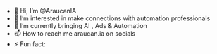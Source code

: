- 👋 Hi, I’m @AraucanIA
- 👀 I’m interested in make connections with automation professionals
- 🌱 I’m currently bringing AI , Ads & Automation
- 📫 How to reach me araucan.ia on socials
- ⚡ Fun fact:

<!---
AraucanIA/AraucanIA is a ✨ special ✨ repository because its `README.md` (this file) appears on your GitHub profile.
You can click the Preview link to take a look at your changes.
--->
